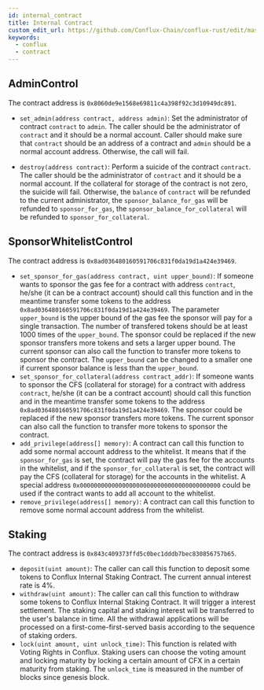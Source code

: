 ```yaml
---
id: internal_contract
title: Internal Contract
custom_edit_url: https://github.com/Conflux-Chain/conflux-rust/edit/master/internal_contract/README.md
keywords:
  - conflux
  - contract
---
```


## AdminControl

The contract address is `0x8060de9e1568e69811c4a398f92c3d10949dc891`.

+ `set_admin(address contract, address admin)`: Set the administrator of contract `contract` to `admin`. The caller should be the administrator of `contract` and it should be a normal account. Caller should make sure that `contract` should be an address of a contract and `admin` should be a normal account address. Otherwise, the call will fail.

+ `destroy(address contract)`: Perform a suicide of the contract `contract`. The caller should be the administrator of `contract` and it should be a normal account. If the collateral for storage of the contract is not zero, the suicide will fail. Otherwise, the `balance` of `contract` will be refunded to the current administrator, the `sponsor_balance_for_gas` will be refunded to `sponsor_for_gas`, the `sponsor_balance_for_collateral` will be refunded to `sponsor_for_collateral`.

## SponsorWhitelistControl

The contract address is `0x8ad036480160591706c831f0da19d1a424e39469`.

+ `set_sponsor_for_gas(address contract, uint upper_bound)`: If someone wants to sponsor the gas fee for a contract with address `contract`, he/she (it can be a contract account) should call this function and in the meantime transfer some tokens to the address `0x8ad036480160591706c831f0da19d1a424e39469`. The parameter `upper_bound` is the upper bound of the gas fee the sponsor will pay for a single transaction. The number of transfered tokens should be at least 1000 times of the `upper_bound`. The sponsor could be replaced if the new sponsor transfers more tokens and sets a larger upper bound. The current sponsor can also call the function to transfer more tokens to sponsor the contract. The `upper_bound` can be changed to a smaller one if current sponsor balance is less than the `upper_bound`.
+ `set_sponsor_for_collateral(address contract_addr)`: If someone wants to sponsor the CFS (collateral for storage) for a contract with address `contract`, he/she (it can be a contract account) should call this function and in the meantime transfer some tokens to the address `0x8ad036480160591706c831f0da19d1a424e39469`. The sponsor could be replaced if the new sponsor transfers more tokens. The current sponsor can also call the function to transfer more tokens to sponsor the contract.
+ `add_privilege(address[] memory)`: A contract can call this function to add some normal account address to the whitelist. It means that if the `sponsor_for_gas` is set, the contract will pay the gas fee for the accounts in the whitelist, and if the `sponsor_for_collateral` is set, the contract will pay the CFS (collateral for storage) for the accounts in the whitelist. A special address `0x0000000000000000000000000000000000000000` could be used if the contract wants to add all account to the whitelist.
+ `remove_privilege(address[] memory)`: A contract can call this function to remove some normal account address from the whitelist.

## Staking

The contract address is `0x843c409373ffd5c0bec1dddb7bec830856757b65`.

+ `deposit(uint amount)`: The caller can call this function to deposit some tokens to Conflux Internal Staking Contract. The current annual interest rate is 4%.
+ `withdraw(uint amount)`: The caller can call this function to withdraw some tokens to Conflux Internal Staking Contract. It will trigger a interest settlement. The staking capital and staking interest will be transferred to the user's balance in time. All the withdrawal applications will be processed on a first-come-first-served basis according to the sequence of staking orders.
+ `lock(uint amount, uint unlock_time)`: This function is related with Voting Rights in Conflux. Staking users can choose the voting amount and locking maturity by locking a certain amount of CFX in a certain maturity from staking. The `unlock_time` is measured in the number of blocks since genesis block.
